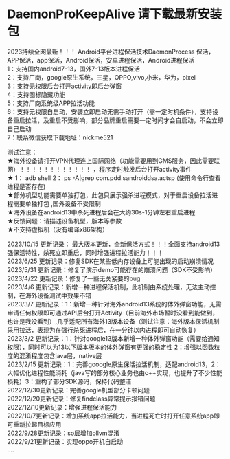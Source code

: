 # DaemonProKeepAlive   请下载最新安装包
2023持续全网最新！！！ Android平台进程保活技术DaemonProcess  保活，APP保活，app保活，Android保活，安卓进程保活，Android进程保活      
1：支持国内android7-13，国外7-13版本进程保活  
2：支持厂商，google原生系统，三星，OPPO,vivo,小米，华为，pixel  
3：支持无权限后台打开activity即后台弹窗  
4：支持图标隐藏功能  
5：支持厂商系统级APP拉活功能    
6：支持无权限自启动，安装立即启动无需手动打开（需一定时机条件），支持设备重启拉活，及重启不受影响，部分品牌重启需要一定时间才会自启动，不会立即自己启动  
7：联系微信获取下载地址：nickme521  

           
   
   
 测试注意：  
   ★海外设备请打开VPN代理连上国际网络（功能需要用到GMS服务，因此需要联网）！！！！！！！！！！！！  ，程序定时触发后台打开activity事件    
   ★ 1： adb shell  2： ps -A|grep com.pdd.sandroiddsa.actsp    (使用命令行查看进程是否存在)   
   ★部分机型功能需要单独打包，此包只展示强杀进程模式，对于重启设备拉活进程需要单独打包 ,国外设备不受限制     
   ★海外设备在android13中杀死进程后会在大约30s-1分钟左右重启进程   
   ★反馈问题：请描述设备机型，版本等参数    
   ★不支持虚拟机（没有编译x86架构）  

 2023/10/15 更新记录： 最大版本更新，全新保活方式！！！全面支持android13强保活特性，杀死立即重启，同时增强进程拉活能力！！！   
 2023/6/25 更新记录：修复SDK在某些低内存设备上可能出现的启动崩溃情况         
 2023/5/31 更新记录：修复了演示demo可能存在的崩溃问题（SDK不受影响）   
 2023/4/22 更新记录：修复了一些无关紧要的bug         
 2023/4/6 更新记录：新增一种进程保活机制，此机制由系统处理，无法主动控制，在海外设备测试中效果不错   
 2023/3/7 更新记录：1：新增一种针对海外android13系统的体外弹窗功能，无需申请任何权限即可通过API后台打开Activity（目前海外市场暂时没看到能做到，也许是我没看到）,几乎适配所有海外13版本设备（测试注意：海外版本保活机制采用拉活，表现为在强行杀死进程后，在一分钟以内进程即可自动恢复）   
 2023/3/2 更新记录：1：针对google13版本新增一种体外弹窗功能（需要给通知权限），同时可以为13以下版本版本的体外弹窗有更强的稳定性 2：增强以函数粒度的混淆程度包含java层，native层   
 2023/2/15 更新记录：1：完善gooogle原生保活拉活机制，适配android13，2：大幅优化进程性能消耗（java写的部分核心业务也由c++实现，也提升了不少性能损耗）3：重构了部分SDK源码，保持代码整洁    
 2022/12/30更新记录：完善google机型部分卡顿问题  
 2022/12/20更新记录：修复findclass异常提示报错问题  
 2022/12/10更新记录：增强进程保活能力  
 2022/10/7更新记录：增加系统app拉活能力，当进程死亡时打开任意系统app即可重新拉起目标应用    
 2022/9/28更新记录：so层增加ollvm混淆   
 2022/9/21更新记录：实现oppo开机自启动   
 ....
